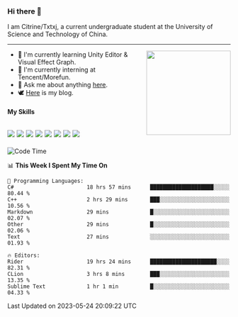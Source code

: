 ### Hi there 👋

I am Citrine/Txtxj, a current undergraduate student at the University of Science and Technology of China.

---

<img align="right" height="190" src="http://github-profile-summary-cards.vercel.app/api/cards/stats?username=txtxj&theme=vue">

- 🌱 I'm currently learning Unity Editor & Visual Effect Graph.
- 🐶 I'm currently interning at Tencent/Morefun.
- 💬 Ask me about anything [here](https://github.com/txtxj/txtxj/issues).
- 🕊️ [Here](https://txtxj.top) is my blog.

#### My Skills

![](https://img.shields.io/badge/C%23-239120?logo=csharp&logoColor=fff)
![](https://img.shields.io/badge/Unity-000000?logo=unity&logoColor=fff)
![](https://img.shields.io/badge/Python-3e74a2?logo=python&logoColor=fff)
![](https://img.shields.io/badge/C++-65318e?logo=cplusplus&logoColor=fff)
![](https://img.shields.io/badge/C-5654a2?logo=c&logoColor=fff)
![](https://img.shields.io/badge/Blender-f5792a?logo=blender&logoColor=fff)
![](https://img.shields.io/badge/MS%20SQL-cc2927?logo=microsoftsqlserver&logoColor=fff)
![](https://img.shields.io/badge/My%20SQL-4479a1?logo=mysql&logoColor=fff)
---

<!--START_SECTION:waka-->
![Code Time](http://img.shields.io/badge/Code%20Time-913%20hrs%2042%20mins-blue)

📊 **This Week I Spent My Time On** 

```text
💬 Programming Languages: 
C#                       18 hrs 57 mins      ████████████████████░░░░░   80.44 % 
C++                      2 hrs 29 mins       ███░░░░░░░░░░░░░░░░░░░░░░   10.56 % 
Markdown                 29 mins             █░░░░░░░░░░░░░░░░░░░░░░░░   02.07 % 
Other                    29 mins             █░░░░░░░░░░░░░░░░░░░░░░░░   02.06 % 
Text                     27 mins             ░░░░░░░░░░░░░░░░░░░░░░░░░   01.93 % 

🔥 Editors: 
Rider                    19 hrs 24 mins      █████████████████████░░░░   82.31 % 
CLion                    3 hrs 8 mins        ███░░░░░░░░░░░░░░░░░░░░░░   13.35 % 
Sublime Text             1 hr 1 min          █░░░░░░░░░░░░░░░░░░░░░░░░   04.33 % 
```


 Last Updated on 2023-05-24 20:09:22 UTC
<!--END_SECTION:waka-->
